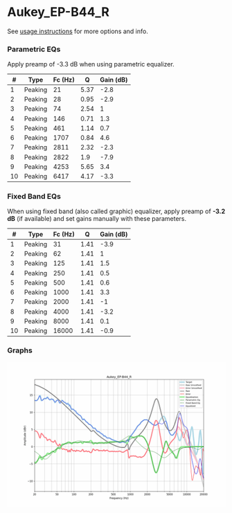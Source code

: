 # Aukey_EP-B44_R
See [usage instructions](https://github.com/jaakkopasanen/AutoEq#usage) for more options and info.

### Parametric EQs
Apply preamp of -3.3 dB when using parametric equalizer.

|   # | Type    |   Fc (Hz) |    Q |   Gain (dB) |
|-----|---------|-----------|------|-------------|
|   1 | Peaking |        21 | 5.37 |        -2.8 |
|   2 | Peaking |        28 | 0.95 |        -2.9 |
|   3 | Peaking |        74 | 2.54 |         1   |
|   4 | Peaking |       146 | 0.71 |         1.3 |
|   5 | Peaking |       461 | 1.14 |         0.7 |
|   6 | Peaking |      1707 | 0.84 |         4.6 |
|   7 | Peaking |      2811 | 2.32 |        -2.3 |
|   8 | Peaking |      2822 | 1.9  |        -7.9 |
|   9 | Peaking |      4253 | 5.65 |         3.4 |
|  10 | Peaking |      6417 | 4.17 |        -3.3 |

### Fixed Band EQs
When using fixed band (also called graphic) equalizer, apply preamp of **-3.2 dB** (if available) and set gains manually with these parameters.

|   # | Type    |   Fc (Hz) |    Q |   Gain (dB) |
|-----|---------|-----------|------|-------------|
|   1 | Peaking |        31 | 1.41 |        -3.9 |
|   2 | Peaking |        62 | 1.41 |         1   |
|   3 | Peaking |       125 | 1.41 |         1.5 |
|   4 | Peaking |       250 | 1.41 |         0.5 |
|   5 | Peaking |       500 | 1.41 |         0.6 |
|   6 | Peaking |      1000 | 1.41 |         3.3 |
|   7 | Peaking |      2000 | 1.41 |        -1   |
|   8 | Peaking |      4000 | 1.41 |        -3.2 |
|   9 | Peaking |      8000 | 1.41 |         0.1 |
|  10 | Peaking |     16000 | 1.41 |        -0.9 |

### Graphs
![](./Aukey_EP-B44_R.png)
